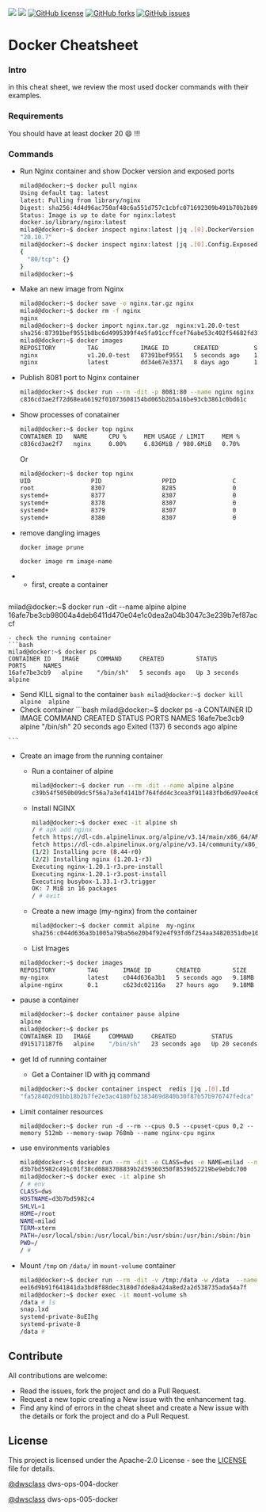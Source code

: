[![](https://img.shields.io/badge/dwclass-dev--004--git-brightgreen?style=plastic)](https://github.com/mi-alkhamis/docker-cheatsheet/blob/main/README.md)
[![](https://img.shields.io/badge/dwclass-dev--005--git-brightgreen?style=plastic)](https://github.com/mi-alkhamis/docker-cheatsheet/blob/main/README.md)
[![GitHub license](https://img.shields.io/github/license/mi-alkhamis/docker-cheatsheet?style=plastic)](https://github.com/mi-alkhamis/docker-cheatsheet/blob/main/LICENSE)
[![GitHub forks](https://img.shields.io/github/forks/mi-alkhamis/docker-cheatsheet?style=plastic)](https://github.com/mi-alkhamis/docker-cheatsheet/network)
[![GitHub issues](https://img.shields.io/github/issues/mi-alkhamis/docker-cheatsheet?style=plastic)](https://github.com/mi-alkhamis/docker-cheatsheet/issues)

# Docker Cheatsheet

### Intro

in this cheat sheet, we review the most used docker commands with their examples.



### Requirements

  You should have at least docker 20 :smile: !!!



### Commands

- Run Nginx container and show Docker version and exposed ports

  ```bash
  milad@docker:~$ docker pull nginx
  Using default tag: latest
  latest: Pulling from library/nginx
  Digest: sha256:4d4d96ac750af48c6a551d757c1cbfc071692309b491b70b2b8976e102dd3fef
  Status: Image is up to date for nginx:latest
  docker.io/library/nginx:latest
  milad@docker:~$ docker inspect nginx:latest |jq .[0].DockerVersion
  "20.10.7"
  milad@docker:~$ docker inspect nginx:latest |jq .[0].Config.ExposedPorts
  {
    "80/tcp": {}
  }
  milad@docker:~$ 
  ```

  

- Make an new image from Nginx

  ```bash
  milad@docker:~$ docker save -o nginx.tar.gz nginx
  milad@docker:~$ docker rm -f nginx 
  nginx
  milad@docker:~$ docker import nginx.tar.gz  nginx:v1.20.0-test
  sha256:87391bef9551b8bc6d4995399f4e5fa91ccffcef76abe53c402f54682fd3fb75
  milad@docker:~$ docker images
  REPOSITORY         TAG            IMAGE ID       CREATED          SIZE
  nginx              v1.20.0-test   87391bef9551   5 seconds ago    137MB
  nginx              latest         dd34e67e3371   8 days ago       133MB
  ```

  

- Publish 8081 port to Nginx container

  ```bash
  milad@docker:~$ docker run --rm -dit -p 8081:80 --name nginx nginx
  c836cd3ae2f72d68ea66192f01073608154bd065b2b5a16be93cb3861c0bd61c
  
  ```

  

- Show processes of conatainer

  ```bash
  milad@docker:~$ docker top nginx
  CONTAINER ID   NAME      CPU %     MEM USAGE / LIMIT     MEM %     NET I/O           BLOCK I/O         PIDS
  c836cd3ae2f7   nginx     0.00%     6.836MiB / 980.6MiB   0.70%     2.35kB / 1.84kB   13.9MB / 16.4kB   5
  
  ```

  Or

  ```bash
  milad@docker:~$ docker top nginx
  UID                 PID                 PPID                C                   STIME               TTY                 TIME                CMD
  root                8307                8285                0                   09:32               pts/0               00:00:00            nginx: master process nginx -g daemon off;
  systemd+            8377                8307                0                   09:32               pts/0               00:00:00            nginx: worker process
  systemd+            8378                8307                0                   09:32               pts/0               00:00:00            nginx: worker process
  systemd+            8379                8307                0                   09:32               pts/0               00:00:00            nginx: worker process
  systemd+            8380                8307                0                   09:32               pts/0               00:00:00            nginx: worker process
  
  ```

  

- remove dangling images

  `docker image prune`

  `docker image rm image-name`

- - first, create a container 

  ```bash
milad@docker:~$ docker run  -dit --name alpine alpine
  16afe7be3cb98004a4deb6411d470e04e1c0dea2a04b3047c3e239b7ef87accf
  ```
  - check the running container
  ```bash
  milad@docker:~$ docker ps
  CONTAINER ID   IMAGE     COMMAND     CREATED         STATUS         PORTS     NAMES
  16afe7be3cb9   alpine    "/bin/sh"   5 seconds ago   Up 3 seconds             alpine
  ```
  
  
   - Send KILL signal to the container
    ```bash
    milad@docker:~$ docker kill alpine 
    alpine
    ```
   - Check container 
    ```bash
    milad@docker:~$ docker ps -a
    CONTAINER ID   IMAGE      COMMAND     CREATED          STATUS                       PORTS     NAMES
    16afe7be3cb9   alpine     "/bin/sh"   20 seconds ago   Exited (137) 6 seconds ago             alpine 
    
    ```
  
    

- Create an image from the running container

  - Run a container of alpine

    ```bash
    milad@docker:~$ docker run --rm -dit --name alpine alpine 
    c39b54f5050b09dc5f56a7a3ef4141bf764fdd4c3cea3f911483fbd6d97ee4c6
    ```

  - Install NGINX 

    ```bash
    milad@docker:~$ docker exec -it alpine sh
    / # apk add nginx
    fetch https://dl-cdn.alpinelinux.org/alpine/v3.14/main/x86_64/APKINDEX.tar.gz
    fetch https://dl-cdn.alpinelinux.org/alpine/v3.14/community/x86_64/APKINDEX.tar.gz
    (1/2) Installing pcre (8.44-r0)
    (2/2) Installing nginx (1.20.1-r3)
    Executing nginx-1.20.1-r3.pre-install
    Executing nginx-1.20.1-r3.post-install
    Executing busybox-1.33.1-r3.trigger
    OK: 7 MiB in 16 packages
    / # exit
    ```

  - Create a new image (my-nginx) from the container

    ```bash
    milad@docker:~$ docker commit alpine  my-nginx
    sha256:c044d636a3b1005a79ba56e20b4f92e4f93fd6f254aa34820351dbe10ffc4eb4
    ```

  - List Images

  ```bash
  milad@docker:~$ docker images
  REPOSITORY         TAG       IMAGE ID       CREATED         SIZE
  my-nginx           latest    c044d636a3b1   5 seconds ago   9.18MB
  alpine-nginx       0.1       c623dc02116a   27 hours ago    9.18MB
  ```

- pause a container

  ```bash
  milad@docker:~$ docker container pause alpine 
  alpine
  milad@docker:~$ docker ps
  CONTAINER ID   IMAGE     COMMAND     CREATED          STATUS                   PORTS     NAMES
  d915171187f6   alpine    "/bin/sh"   23 seconds ago   Up 20 seconds (Paused)             alpine
  ```
  
- get Id of running container

  - Get a Container ID with jq command

  ```bash
  milad@docker:~$ docker container inspect  redis |jq .[0].Id
  "fa528402d91bb18b2b7fe2e3ac4180fb2383469d840b30f87b57b976747fedca"
  ```

- Limit container resources

  ```
  milad@docker:~$ docker run -d --rm --cpus 0.5 --cpuset-cpus 0,2 --memory 512mb --memory-swap 768mb --name nginx-cpu nginx
  
  ```

- use environments variables

  ```bash
  milad@docker:~$ docker run --rm -dit -e CLASS=dws -e NAME=milad --name alpine alpine
  d3b7bd5982c491c01f38cd0883708839b2d39360350f8539d52219be9ebdc700
  milad@docker:~$ docker exec -it alpine sh
  / # env
  CLASS=dws
  HOSTNAME=d3b7bd5982c4
  SHLVL=1
  HOME=/root
  NAME=milad
  TERM=xterm
  PATH=/usr/local/sbin:/usr/local/bin:/usr/sbin:/usr/bin:/sbin:/bin
  PWD=/
  / # 
  ```
  
- Mount `/tmp` on `/data/` in `mount-volume` container 

  ```bash
  milad@docker:~$ docker run --rm -dit -v /tmp:/data -w /data  --name mount-volume alpine
  ee16d9b91f641841da3bd8f88dec3180d7dde8a424a8ed2a2d538735ada54a7f
  milad@docker:~$ docker exec -it mount-volume sh
  /data # ls
  snap.lxd                 
  systemd-private-8uEIhg   
  systemd-private-8
  /data # 
  
  ```

  

## Contribute

All contributions are welcome:

- Read the issues, fork the project and do a Pull Request.
- Request a new topic creating a New issue with the enhancement tag.
- Find any kind of errors in the cheat sheet and create a New issue with the details or fork the project and do a Pull Request.



## License

This project is licensed under the Apache-2.0 License  - see the [LICENSE](https://github.com/mi-alkhamis/docker-cheatsheet/blob/main/LICENSE) file for details.

[@dwsclass](https://github.com/dwsclass) dws-ops-004-docker

[@dwsclass](https://github.com/dwsclass) dws-ops-005-docker
